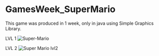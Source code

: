 # GamesWeek_SuperMario

This game was produced in 1 week, only in java using Simple Graphics Library.


LVL 1
![Super-Mario](https://user-images.githubusercontent.com/108414122/186385992-2d918975-49ce-4043-b246-eb69afcacdf6.png)

LVL 2
![Super Mario lvl2](https://user-images.githubusercontent.com/108414122/186386034-520127c4-8451-40ef-a337-493d64788734.png)

